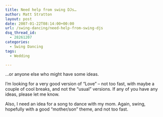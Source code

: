 ```yaml
---
title: Need help from swing DJs…
author: Matt Stratton
layout: post
date: 2007-01-22T08:14:00+00:00
url: /swing-dancing/need-help-from-swing-djs
dsq_thread_id:
  - 28261207
categories:
  - Swing Dancing
tags:
  - Wedding

---
```

&#8230;or anyone else who might have some ideas.

I&#8217;m looking for a very good version of &#8220;Love&#8221; &#8211; not too fast, with maybe a couple of cool breaks, and not the &#8220;usual&#8221; versions. If any of you have any ideas, please let me know.

Also, I need an idea for a song to dance with my mom. Again, swing, hopefully with a good &#8220;mother/son&#8221; theme, and not too fast.